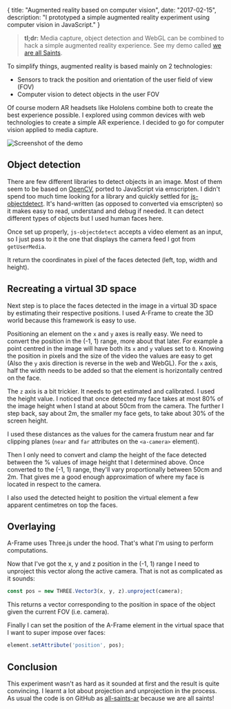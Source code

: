 {
  title: "Augmented reality based on computer vision",
  date: "2017-02-15",
  description: "I prototyped a simple augmented reality experiment using computer vision in JavaScript."
}

> **tl;dr:** Media capture, object detection and WebGL can be combined to hack a simple augmented reality experience. See my demo called [we are all Saints](https://gmarty.github.io/all-saints-ar/).

To simplify things, augmented reality is based mainly on 2 technologies:

* Sensors to track the position and orientation of the user field of view (FOV)
* Computer vision to detect objects in the user FOV

Of course modern AR headsets like Hololens combine both to create the best experience possible. I explored using common devices with web technologies to create a simple AR experience. I decided to go for computer vision applied to media capture.

![Screenshot of the demo](https://github.com/gmarty/all-saints-ar/blob/gh-pages/demo.jpg?raw=true)

## Object detection

There are few different libraries to detect objects in an image. Most of them seem to be based on [OpenCV](https://en.wikipedia.org/wiki/OpenCV), ported to JavaScript via emscripten.
I didn't spend too much time looking for a library and quickly settled for [js-objectdetect](https://github.com/mtschirs/js-objectdetect). It's hand-written (as opposed to converted via emscripten) so it makes easy to read, understand and debug if needed. It can detect different types of objects but I used human faces here.

Once set up properly, `js-objectdetect` accepts a video element as an input, so I just pass to it the one that displays the camera feed I got from `getUserMedia`.

It return the coordinates in pixel of the faces detected (left, top, width and height).

## Recreating a virtual 3D space

Next step is to place the faces detected in the image in a virtual 3D space by estimating their respective positions. I used A-Frame to create the 3D world because this framework is easy to use.

Positioning an element on the `x` and `y` axes is really easy. We need to convert the position in the (-1, 1) range, more about that later. For example a point centred in the image will have both its `x` and `y` values set to `0`. Knowing the position in pixels and the size of the video the values are easy to get (Also the `y` axis direction is reverse in the web and WebGL). For the `x` axis, half the width needs to be added so that the element is horizontally centred on the face.

The `z` axis is a bit trickier. It needs to get estimated and calibrated. I used the height value. I noticed that once detected my face takes at most 80% of the image height when I stand at about 50cm from the camera. The further I step back, say about 2m, the smaller my face gets, to take about 30% of the screen height.

I used these distances as the values for the camera frustum near and far clipping planes (`near` and `far` attributes on the `<a-camera>` element).

Then I only need to convert and clamp the height of the face detected between the % values of image height that I determined above. Once converted to the (-1, 1) range, they'll vary proportionally between 50cm and 2m. That gives me a good enough approximation of where my face is located in respect to the camera.

I also used the detected height to position the virtual element a few apparent centimetres on top the faces.

## Overlaying

 A-Frame uses Three.js under the hood. That's what I'm using to perform computations.

Now that I've got the x, y and z position in the (-1, 1) range I need to unproject this vector along the active camera. That is not as complicated as it sounds:

```javascript
const pos = new THREE.Vector3(x, y, z).unproject(camera);
```

This returns a vector corresponding to the position in space of the object given the current FOV (i.e. camera).

Finally I can set the position of the A-Frame element in the virtual space that I want to super impose over faces:

```javascript
element.setAttribute('position', pos);
```

## Conclusion

This experiment wasn't as hard as it sounded at first and the result is quite convincing. I learnt a lot about projection and unprojection in the process. As usual the code is on GitHub as [all-saints-ar](https://github.com/gmarty/all-saints-ar) because we are all saints!
